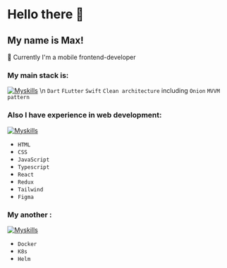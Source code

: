 # Hello there 👋

<!--
**tenmax97/tenmax97** is a ✨ _special_ ✨ repository because its `README.md` (this file) appears on your GitHub profile.

Here are some ideas to get you started:

- 🔭 I’m currently working on ...
- 🌱 I’m currently learning ...
- 👯 I’m looking to collaborate on ...
- 🤔 I’m looking for help with ...
- 💬 Ask me about ...
- 📫 How to reach me: ...
- 😄 Pronouns: ...
- ⚡ Fun fact: ...
-->
## My name is Max!
🔭 Currently I'm a mobile frontend-developer
### My main stack is:
[![Myskills](https://skillicons.dev/icons?i=dart,flutter,swift,vscode)](https://skillicons.dev) \n
`Dart` `FLutter` `Swift` `Clean architecture` including `Onion` `MVVM pattern` 
### Also I have experience in web development:
[![Myskills](https://skillicons.dev/icons?i=html,css,js,ts,redux,tailwind,figma)](https://skillicons.dev)
- `HTML`
- `CSS`
- `JavaScript`
- `Typescript`
- `React`
- `Redux`
- `Tailwind`
- `Figma`
### My another :
[![Myskills](https://skillicons.dev/icons?i=docker,kubernetes,helm)](https://skillicons.dev)
- `Docker`
- `K8s`
- `Helm`


